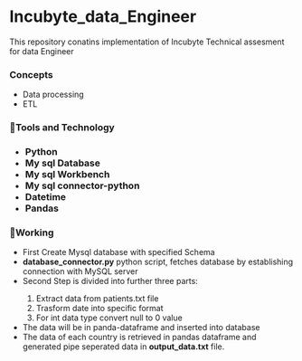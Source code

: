 # Incubyte_data_Engineer
This repository conatins implementation of Incubyte Technical assesment for data Engineer

<h3>Concepts</h3>
<ul>
  <li>Data processing</li>
  <li>ETL</li>
 </ul>
<h3>🔹Tools and Technology<h3>
  <ul>
    <li>Python</li>
    <li>My sql Database</li>
    <li> My sql Workbench</li>
    <li>My sql connector-python</li>
    <li>Datetime</li>
    <li>Pandas</li>
   </ul>
<h3>🔹Working</h3>
  <ul>
    <li> First Create Mysql database with specified Schema</li>
    <li><b>database_connector.py</b> python script, fetches database by establishing connection with MySQL server</li>
    <li> Second Step is divided into further three parts:</li>
      <ol>
        <li>Extract data from patients.txt file </li>
        <li> Trasform date into specific format</li>
        <li> For int data type convert null to 0 value</li></ol>
        <li>The data will be in panda-dataframe and inserted into database</li>
        <li> The data of each country is retrieved in pandas dataframe and generated pipe seperated data in <b>output_data.txt</b> file.</li>
  </ul>

       
  











